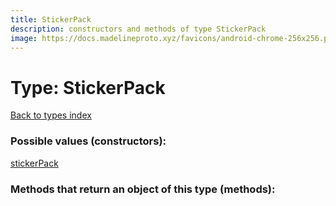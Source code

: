 ```yaml
---
title: StickerPack
description: constructors and methods of type StickerPack
image: https://docs.madelineproto.xyz/favicons/android-chrome-256x256.png
---
```

# Type: StickerPack  
[Back to types index](index.md)



### Possible values (constructors):

[stickerPack](../constructors/stickerPack.md)  



### Methods that return an object of this type (methods):



